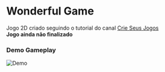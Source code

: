 # Wonderful Game

Jogo 2D criado seguindo o tutorial do canal [Crie Seus Jogos](https://youtube.com/playlist?list=PLW-9djkTMdfVNJD9aEnoOzkrU8dUoD7j4) <br/>
**Jogo ainda não finalizado**

### Demo Gameplay
![Demo](https://i.imgur.com/145kgED.gif)


